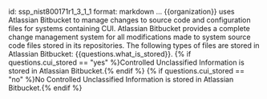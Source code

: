id: ssp_nist800171r1_3_1_1
format: markdown
...
{{organization}} uses Atlassian Bitbucket to manage changes to source code and configuration files for systems containing CUI. Atlassian Bitbucket provides a complete change management system for all modifications made to system source code files stored in its repositories. The following types of files are stored in Atlassian Bitbucket: {{questions.what_is_stored}}. {% if questions.cui_stored == "yes" %}Controlled Unclassified Information is stored in Atlassian Bitbucket.{% endif %} {% if questions.cui_stored == "no" %}No Controlled Unclassified Information is stored in Atlassian Bitbucket.{% endif %}

